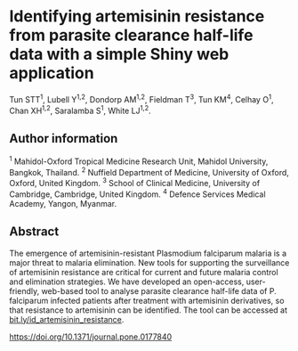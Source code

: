# Identifying artemisinin resistance from parasite clearance half-life data with a simple Shiny web application
Tun STT<sup>1</sup>, Lubell Y<sup>1,2</sup>, Dondorp AM<sup>1,2</sup>, Fieldman T<sup>3</sup>, Tun KM<sup>4</sup>, Celhay O<sup>1</sup>, Chan XH<sup>1,2</sup>, Saralamba S<sup>1</sup>, White LJ<sup>1,2</sup>.

## Author information

<sup>1</sup> Mahidol-Oxford Tropical Medicine Research Unit, Mahidol University, Bangkok, Thailand.
<sup>2</sup> Nuffield Department of Medicine, University of Oxford, Oxford, United Kingdom.
<sup>3</sup> School of Clinical Medicine, University of Cambridge, Cambridge, United Kingdom.
<sup>4</sup> Defence Services Medical Academy, Yangon, Myanmar.

## Abstract

The emergence of artemisinin-resistant Plasmodium falciparum malaria is a major threat to malaria elimination. New tools for supporting the surveillance of artemisinin resistance are critical for current and future malaria control and elimination strategies. We have developed an open-access, user-friendly, web-based tool to analyse parasite clearance half-life data of P. falciparum infected patients after treatment with artemisinin derivatives, so that resistance to artemisinin can be identified. The tool can be accessed at [bit.ly/id_artemisinin_resistance](https://malaria.shinyapps.io/id_artemisinin_resistance/).

https://doi.org/10.1371/journal.pone.0177840
